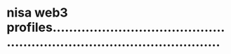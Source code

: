 # nisa web3 profiles..............................................................................................
